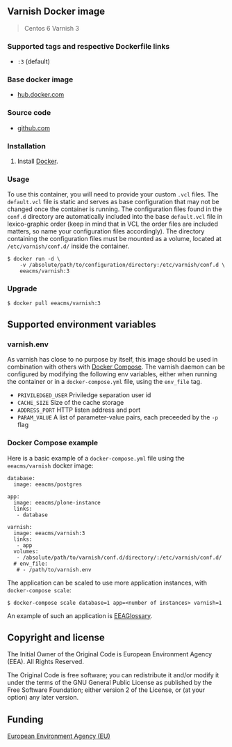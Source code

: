 ## Varnish Docker image

 > Centos 6
 > Varnish 3

### Supported tags and respective Dockerfile links

  - `:3` (default)

### Base docker image

 - [hub.docker.com](https://registry.hub.docker.com/u/eeacms/varnish)


### Source code

  - [github.com](http://github.com/eea/eea.docker.varnish)


### Installation

1. Install [Docker](https://www.docker.com/).

### Usage

To use this container, you will need to provide your custom `.vcl` files. The `default.vcl` file is static and serves as base configuration that may not be changed once the container is running. The configuration files found in the `conf.d` directory are automatically included into the base `default.vcl` file in lexico-graphic order (keep in mind that in VCL the order files are included matters, so name your configuration files accordingly). The directory containing the configuration files must be mounted as a volume, located at `/etc/varnish/conf.d/` inside the container.

    $ docker run -d \
        -v /absolute/path/to/configuration/directory:/etc/varnish/conf.d \
        eeacms/varnish:3


### Upgrade

    $ docker pull eeacms/varnish:3

## Supported environment variables ##


### varnish.env ###

  As varnish has close to no purpose by itself, this image should be used in combination with others with [Docker Compose](https://docs.docker.com/compose/). The varnish daemon can be configured by modifying the following env variables, either when running the container or in a `docker-compose.yml` file, using the `env_file` tag.

  * `PRIVILEDGED_USER` Priviledge separation user id
  * `CACHE_SIZE` Size of the cache storage
  * `ADDRESS_PORT` HTTP listen address and port
  * `PARAM_VALUE` A list of parameter-value pairs, each preceeded by the `-p` flag

### Docker Compose example
Here is a basic example of a `docker-compose.yml` file using the `eeacms/varnish` docker image:

    database:
      image: eeacms/postgres

    app:
      image: eeacms/plone-instance
      links:
       - database

    varnish:
      image: eeacms/varnish:3
      links:
       - app
      volumes:
       - /absolute/path/to/varnish/conf.d/directory/:/etc/varnish/conf.d/
      # env_file:
       # - /path/to/varnish.env

The application can be scaled to use more application instances, with `docker-compose scale`:

    $ docker-compose scale database=1 app=<number of instances> varnish=1

An example of such an application is [EEAGlossary](https://github.com/eea/eea.docker.glossary).

## Copyright and license

The Initial Owner of the Original Code is European Environment Agency (EEA).
All Rights Reserved.

The Original Code is free software;
you can redistribute it and/or modify it under the terms of the GNU
General Public License as published by the Free Software Foundation;
either version 2 of the License, or (at your option) any later
version.


## Funding

[European Environment Agency (EU)](http://eea.europa.eu)
